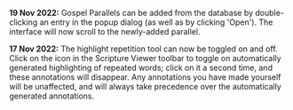 **19 Nov 2022:** Gospel Parallels can be added from the database by double-clicking an entry in the popup dialog (as well as by clicking 'Open'). The interface will now scroll to the newly-added parallel.

**17 Nov 2022:** The highlight repetition tool can now be toggled on and off. Click on the icon in the Scripture Viewer toolbar to toggle on automatically generated highlighting of repeated words; click on it a second time, and these annotations will disappear. Any annotations you have made yourself will be unaffected, and will always take precedence over the automatically generated annotations.